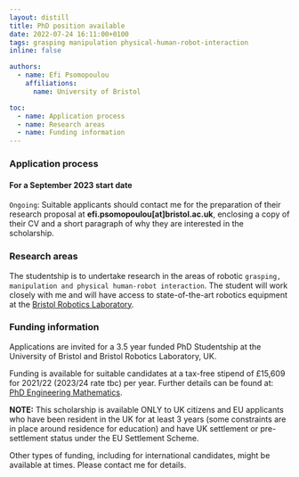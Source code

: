 ```yaml
---
layout: distill
title: PhD position available
date: 2022-07-24 16:11:00+0100
tags: grasping manipulation physical-human-robot-interaction
inline: false

authors:
  - name: Efi Psomopoulou
    affiliations:
      name: University of Bristol

toc:
  - name: Application process
  - name: Research areas
  - name: Funding information
---
```


### Application process

<!-- #### For a September 2022 start date

Deadline | Process
 --- | ---
`7 January 2022` &nbsp; &nbsp; &nbsp; &nbsp; &nbsp; &nbsp; &nbsp; &nbsp; &nbsp; &nbsp; &nbsp; &nbsp; &nbsp; &nbsp;  | Suitable applicants should initially contact me for the preparation of their research proposal at **efi.psomopoulou[at]bristol.ac.uk**, enclosing a copy of their CV and a short paragraph of why they are interested in the Scholarship.
`11 January 2022` &nbsp; &nbsp; &nbsp; &nbsp; &nbsp; &nbsp; &nbsp; &nbsp; &nbsp; &nbsp; &nbsp; &nbsp; &nbsp;  | Final application submission through the University's system: [PhD Engineering Mathematics](http://www.bristol.ac.uk/study/postgraduate/2022/eng/phd-eng-maths/) -->

#### For a September 2023 start date

`Ongoing`: Suitable applicants should contact me for the preparation of their research proposal at **efi.psomopoulou[at]bristol.ac.uk**, enclosing a copy of their CV and a short paragraph of why they are interested in the scholarship.

### Research areas

The studentship is to undertake research in the areas of robotic `grasping, manipulation and physical human-robot interaction`. The student will work closely with me and will have access to state-of-the-art robotics equipment at the [Bristol Robotics Laboratory](https://www.bristolroboticslab.com/).

### Funding information

Applications are invited for a 3.5 year funded PhD Studentship at the University of Bristol and Bristol Robotics Laboratory, UK.

Funding is available for suitable candidates at a tax-free stipend of £15,609 for 2021/22 (2023/24 rate tbc) per year. Further details can be found at: [PhD Engineering Mathematics](http://www.bristol.ac.uk/study/postgraduate/2022/eng/phd-eng-maths/).

**NOTE:**
This scholarship is available ONLY to UK citizens and EU applicants who have been resident in the UK for at least 3 years (some constraints are in place around residence for education) and have UK settlement or pre-settlement status under the EU Settlement Scheme.

Other types of funding, including for international candidates, might be available at times. Please contact me for details.
